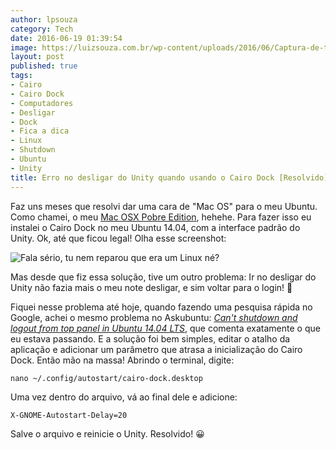 ```yaml
---
author: lpsouza
category: Tech
date: 2016-06-19 01:39:54
image: https://luizsouza.com.br/wp-content/uploads/2016/06/Captura-de-tela-de-2016-06-19-012450-1200x675.png
layout: post
published: true
tags:
- Cairo
- Cairo Dock
- Computadores
- Desligar
- Dock
- Fica a dica
- Linux
- Shutdown
- Ubuntu
- Unity
title: Erro no desligar do Unity quando usando o Cairo Dock [Resolvido]
---
```


Faz uns meses que resolvi dar uma cara de "Mac OS" para o meu Ubuntu. Como chamei, o meu [Mac OSX Pobre Edition](https://www.instagram.com/p/BFZ-GcKMGDo/), hehehe. Para fazer isso eu instalei o Cairo Dock no meu Ubuntu 14.04, com a interface padrão do Unity. Ok, até que ficou legal! Olha esse screenshot:

![Fala sério, tu nem reparou que era um Linux né?](https://luizsouza.com.br/wp-content/uploads/2016/06/Captura-de-tela-de-2016-06-19-012450.png)

Mas desde que fiz essa solução, tive um outro problema: Ir no desligar do Unity não fazia mais o meu note desligar, e sim voltar para o login! 🙁

Fiquei nesse problema até hoje, quando fazendo uma pesquisa rápida no Google, achei o mesmo problema no Askubuntu: _[Can't shutdown and logout from top panel in Ubuntu 14.04 LTS](http://askubuntu.com/questions/451070/cant-shutdown-and-logout-from-top-panel-in-ubuntu-14-04-lts)_, que comenta exatamente o que eu estava passando. E a solução foi bem simples, editar o atalho da aplicação e adicionar um parâmetro que atrasa a inicialização do Cairo Dock. Então mão na massa! Abrindo o terminal, digite:

`nano ~/.config/autostart/cairo-dock.desktop`

Uma vez dentro do arquivo, vá ao final dele e adicione:

`X-GNOME-Autostart-Delay=20`

Salve o arquivo e reinicie o Unity. Resolvido! 😀